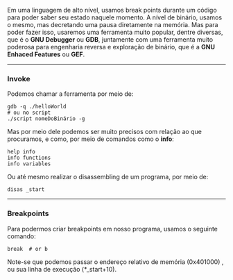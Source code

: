 Em uma linguagem de alto nível, usamos break points durante um código para poder saber seu estado naquele momento. A nível de binário, usamos o mesmo, mas decretando uma pausa diretamente na memória.
Mas para poder fazer isso, usaremos uma ferramenta muito popular, dentre diversas, que é o **GNU Debugger** ou **GDB**, juntamente com uma ferramenta muito poderosa para engenharia reversa e exploração de binário, que é a **GNU Enhaced Features** ou **GEF**.

---
### Invoke
Podemos chamar a ferramenta por meio de:
```
gdb -q ./helloWorld
# ou no script
./script nomeDoBinário -g
```

Mas por meio dele podemos ser muito precisos com relação ao que procuramos, e como, por meio de comandos como o **info**:
```gdb
help info
info functions
info variables
```

Ou até mesmo realizar o disassembling de um programa, por meio de:
```gdb
disas _start
```

---
### Breakpoints
Para podermos criar breakpoints em nosso programa, usamos o seguinte comando:
```gdb
break  # or b
```

Note-se que podemos passar o endereço relativo de memória (0x401000) , ou sua linha de execução (\*\_start+10).
